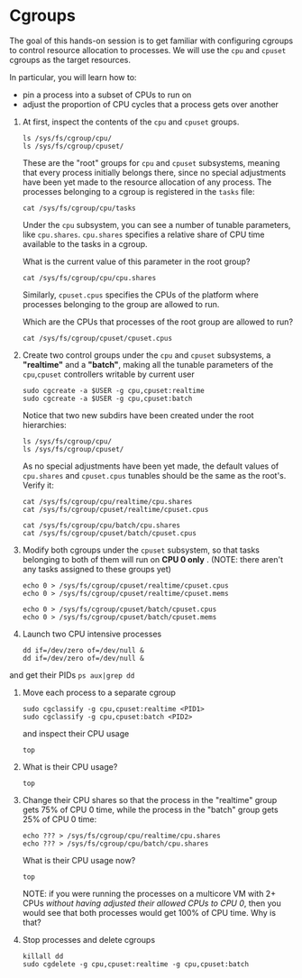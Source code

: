# Cgroups

The goal of this hands-on session is to get familiar with configuring cgroups to control 
resource allocation to processes.
We will use the `cpu` and `cpuset` cgroups as the target resources. 

In particular, you will learn how to:
- pin a process into a subset of CPUs to run on
- adjust the proportion of CPU cycles that a process gets over another

1. At first, inspect the contents of the `cpu` and `cpuset` groups. 
    ```
    ls /sys/fs/cgroup/cpu/
    ls /sys/fs/cgroup/cpuset/
    ```
    
    These are the "root" groups for `cpu` and `cpuset` subsystems, meaning that
    every process initially belongs there, since no special adjustments have been yet made 
    to the resource allocation of any process. The processes belonging to a cgroup is 
    registered in the `tasks` file: 
    ```
    cat /sys/fs/cgroup/cpu/tasks
    ```
    
    Under the `cpu` subsystem, you can see a number of tunable parameters, like `cpu.shares`.
    `cpu.shares` specifies a relative share of CPU time available to the tasks in a cgroup. 
    
    What is the current value of this parameter in the root group? 
    ```
    cat /sys/fs/cgroup/cpu/cpu.shares
    ```
    
    Similarly, `cpuset.cpus` specifies the CPUs of the platform where processes belonging to 
    the group are allowed to run. 
    
    Which are the CPUs that processes of the root group are allowed to run?
    ```
    cat /sys/fs/cgroup/cpuset/cpuset.cpus
    ```

1. Create two control groups under the `cpu` and `cpuset` subsystems, a __"realtime"__ and a __"batch"__, 
    making all the tunable parameters of the `cpu`,`cpuset` controllers writable by current user
    ```
    sudo cgcreate -a $USER -g cpu,cpuset:realtime
    sudo cgcreate -a $USER -g cpu,cpuset:batch
    ```
   
   Notice that two new subdirs have been created under the root hierarchies:
    ```
    ls /sys/fs/cgroup/cpu/
    ls /sys/fs/cgroup/cpuset/
    ```

   As no special adjustments have been yet made, the default values of `cpu.shares` and `cpuset.cpus` 
   tunables should be the same as the root's. Verify it:
    ```
    cat /sys/fs/cgroup/cpu/realtime/cpu.shares
    cat /sys/fs/cgroup/cpuset/realtime/cpuset.cpus

    cat /sys/fs/cgroup/cpu/batch/cpu.shares
    cat /sys/fs/cgroup/cpuset/batch/cpuset.cpus
    ```

1. Modify both cgroups under the `cpuset` subsystem, so that tasks belonging to both of them 
   will run on __CPU 0 only__ . (NOTE: there aren't any tasks assigned to these groups yet)
  
    ```
    echo 0 > /sys/fs/cgroup/cpuset/realtime/cpuset.cpus 
    echo 0 > /sys/fs/cgroup/cpuset/realtime/cpuset.mems 

    echo 0 > /sys/fs/cgroup/cpuset/batch/cpuset.cpus
    echo 0 > /sys/fs/cgroup/cpuset/batch/cpuset.mems 
    ```

1. Launch two CPU intensive processes

    ```
    dd if=/dev/zero of=/dev/null &
    dd if=/dev/zero of=/dev/null &
    ```

  and get their PIDs
    ```
    ps aux|grep dd
    ```

1. Move each process to a separate cgroup 
    ```
    sudo cgclassify -g cpu,cpuset:realtime <PID1>
    sudo cgclassify -g cpu,cpuset:batch <PID2>
    ```

    and inspect their CPU usage
    ```
    top
    ```

1. What is their CPU usage? 
    ```
    top
    ```

1. Change their CPU shares so that the process in the "realtime" group gets 75% of CPU 0 
   time, while the process in the "batch" group gets 25% of CPU 0 time:
    ```
    echo ??? > /sys/fs/cgroup/cpu/realtime/cpu.shares 
    echo ??? > /sys/fs/cgroup/cpu/batch/cpu.shares 
    ```
    
    What is their CPU usage now?
    ```
    top
    ```
    
    NOTE: if you were running the processes on a multicore VM with 2+ CPUs _without having adjusted 
    their allowed CPUs to CPU 0_, then you would see that both processes would get 100% of CPU time. 
    Why is that?
      
1. Stop processes and delete cgroups 

    ```
    killall dd 
    sudo cgdelete -g cpu,cpuset:realtime -g cpu,cpuset:batch
    ```
